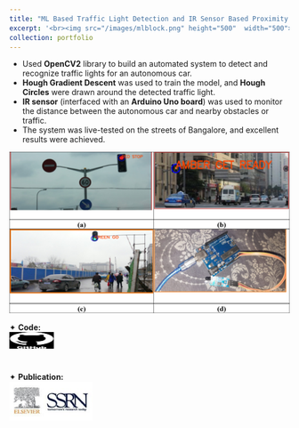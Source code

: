 ```yaml
---
title: "ML Based Traffic Light Detection and IR Sensor Based Proximity Sensing for Autonomous Cars"
excerpt: '<br><img src="/images/mlblock.png" height="500"  width="500">'
collection: portfolio
---
```


* Used **OpenCV2** library to build an automated system to detect and recognize traffic lights for an autonomous car.
* **Hough Gradient Descent** was used to train the model, and **Hough Circles** were drawn around the detected traffic light.
* **IR sensor** (interfaced with an **Arduino Uno board**) was used to monitor the distance between the autonomous car and nearby obstacles or traffic.
* The system was live-tested on the streets of Bangalore, and excellent results were achieved.

![block](/images/outputml.png)

<div class="flexcontainer">
    <div>
      <div style="display: flex; justify-content: space-between;">
        <span>✦ <strong>Code:</strong></span>
  </div>
  <div>
    <a href="https://github.com/SudarshanaSRao/Python-and-its-applications-in-ML/tree/Traffic-light-detection-and-recognition" onclick="trackOutboundLink(this);">
      <img height="30px" src="/images/github-logo-git-hub-icon-with-text-on-white-and-black-background-free-vector.jpg" width="80px">
    </a>
  </div>
</div>
    
#  
    
<div class="flexcontainer">
    <div>
      <div style="display: flex; justify-content: space-between;">
        <span>✦ <strong>Publication:</strong></span>
  </div>
  <div>
    <a href="https://papers.ssrn.com/sol3/papers.cfm?abstract_id=3883931" onclick="trackOutboundLink(this);">
      <img height="70px" src="/images/download_SSRN.jpg" width="150px">
    </a>
  </div>
</div>

<!-- This is an item in your portfolio. It can be have images or nice text. If you name the file .md, it will be parsed as markdown. If you name the file .html, it will be parsed as HTML.  -->
